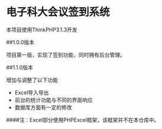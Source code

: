 # 电子科大会议签到系统

本项目使用ThinkPHP3.1.3开发

##1.0.0版本

项目第一版，实现了签到功能，同时拥有后台管理。

##1.1.0版本

增加与调整了以下功能

 - Excel导入导出
 - 前台的统计功能与不同的界面响应
 - 数据库方面有一定的修改

####注：Excel部分使用PHPExcel框架，该框架并不在本仓库中。